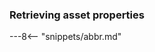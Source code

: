 <!-- SPDX-License-Identifier: CC-BY-4.0 -->
<!-- Copyright Contributors to the ODPi Egeria project. -->

### Retrieving asset properties




---8<-- "snippets/abbr.md"